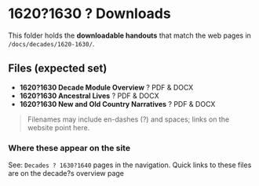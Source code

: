 ﻿# 1620?1630 ? Downloads

This folder holds the **downloadable handouts** that match the web pages in  
`/docs/decades/1620-1630/`.

## Files (expected set)

- **1620?1630 Decade Module Overview** ? PDF & DOCX  
- **1620?1630 Ancestral Lives** ? PDF & DOCX  
- **1620?1630 New and Old Country Narratives** ? PDF & DOCX  

> Filenames may include en-dashes (?) and spaces; links on the website point here.

### Where these appear on the site
See: `Decades ? 1630?1640` pages in the navigation. Quick links to these files are on the decade?s overview page

